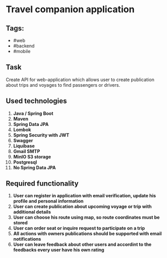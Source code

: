 # Travel companion application

## Tags: 
- #web
- #backend
- #mobile

## Task
Create API for web-application which allows user to create publication about trips and voyages to find passengers or drivers.

## Used technologies
1. **Java / Spring Boot**
2. **Maven**
3. **Spring Data JPA**
4. **Lombok**
5. **Spring Security with JWT**
6. **Swagger**
7. **Liquibase**
8. **Gmail SMTP**
9. **MinIO S3 storage**
10. **Postgresql**
11. **No Spring Data JPA**

## Required functionality
1. **User can register in application with email verification, update his profile and personal information**
2. **User can create publication about upcoming voyage or trip with additional details**
3. **User can choose his route using map, so route coordinates must be stored**
4. **User can order seat or inquire request to participate on a trip**
5. **All actions with owners publications should be supported with email notifications**
6. **User can leave feedback about other users and accordint to the feedbacks every user have his own rating**
